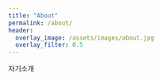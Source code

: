 ```yaml
---
title: "About"
permalink: /about/
header:
  overlay_image: /assets/images/about.jpg
  overlay_filter: 0.5
---
```


자기소개
